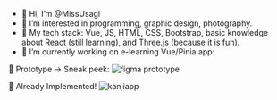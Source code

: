- 👋 Hi, I’m @MissUsagi
- 👀 I’m interested in programming, graphic design, photography. 
- 💞️ My tech stack: Vue, JS, HTML, CSS, Bootstrap, basic knowledge about React (still learning), and Three.js (because it is fun).
- 🌱 I’m currently working on e-learning Vue/Pinia app:
<!---
- 💞️ I’m looking to collaborate on ...
- 📫 How to reach me ...
MissUsagi/MissUsagi is a ✨ special ✨ repository because its `README.md` (this file) appears on your GitHub profile.
You can click the Preview link to take a look at your changes.
--->
👀 Prototype -> Sneak peek:
![figma prototype](https://user-images.githubusercontent.com/99666752/232830655-864ed83f-70de-4bea-b7da-57122d9041de.jpg)

💞️ Already Implemented!
![kanjiapp](https://user-images.githubusercontent.com/99666752/234946261-cf3d4fad-84db-48d6-a784-b83820669c97.png)

